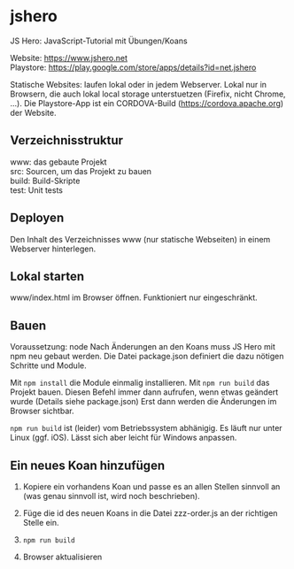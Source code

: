 # jshero

JS Hero: JavaScript-Tutorial mit Übungen/Koans

Website: <https://www.jshero.net><br>
Playstore: <https://play.google.com/store/apps/details?id=net.jshero>

Statische Websites: laufen lokal oder in jedem Webserver.
Lokal nur in Browsern, die auch lokal local storage unterstuetzen (Firefix, nicht Chrome, ...).
Die Playstore-App ist ein CORDOVA-Build (<https://cordova.apache.org>) der Website.

## Verzeichnisstruktur

www: das gebaute Projekt  
src: Sourcen, um das Projekt zu bauen  
build: Build-Skripte  
test: Unit tests  

## Deployen

Den Inhalt des Verzeichnisses www (nur statische Webseiten) in einem Webserver hinterlegen.

## Lokal starten

www/index.html im Browser öffnen. Funktioniert nur eingeschränkt.

## Bauen

Voraussetzung: node
Nach Änderungen an den Koans muss JS Hero mit npm neu gebaut werden.
Die Datei package.json definiert die dazu nötigen Schritte und Module.

Mit `npm install` die Module einmalig installieren.
Mit `npm run build` das Projekt bauen.
Diesen Befehl immer dann aufrufen, wenn etwas geändert wurde (Details siehe package.json)
Erst dann werden die Änderungen im Browser sichtbar.

`npm run build` ist (leider) vom Betriebssystem abhänigig. Es läuft nur unter Linux (ggf. iOS).
Lässt sich aber leicht für Windows anpassen.

## Ein neues Koan hinzufügen

1. Kopiere ein vorhandens Koan und passe es an allen Stellen sinnvoll an (was genau sinnvoll ist, wird noch beschrieben).

2. Füge die id des neuen Koans in die Datei zzz-order.js an der richtigen Stelle ein.

3. `npm run build`

4. Browser aktualisieren
